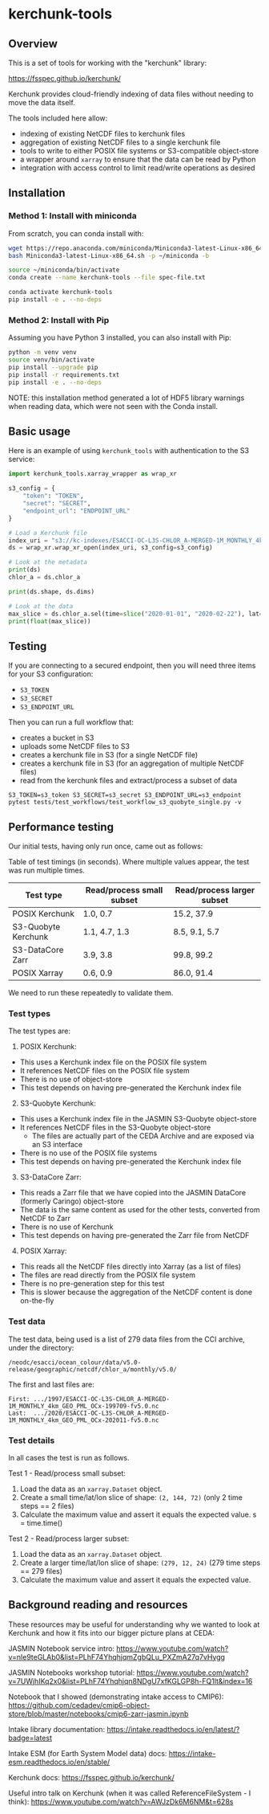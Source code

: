 # kerchunk-tools

## Overview

This is a set of tools for working with the "kerchunk" library:

 https://fsspec.github.io/kerchunk/

Kerchunk provides cloud-friendly indexing of data files without needing to move
the data itself.

The tools included here allow:
 - indexing of existing NetCDF files to kerchunk files
 - aggregation of existing NetCDF files to a single kerchunk file
 - tools to write to either POSIX file systems or S3-compatible object-store
 - a wrapper around `xarray` to ensure that the data can be read by Python
 - integration with access control to limit read/write operations as desired

## Installation

### Method 1: Install with miniconda

From scratch, you can conda install with:

```bash
wget https://repo.anaconda.com/miniconda/Miniconda3-latest-Linux-x86_64.sh
bash Miniconda3-latest-Linux-x86_64.sh -p ~/miniconda -b

source ~/miniconda/bin/activate
conda create --name kerchunk-tools --file spec-file.txt

conda activate kerchunk-tools
pip install -e . --no-deps
```

### Method 2: Install with Pip

Assuming you have Python 3 installed, you can also install with Pip:

```bash
python -m venv venv
source venv/bin/activate
pip install --upgrade pip
pip install -r requirements.txt
pip install -e . --no-deps 
```

NOTE: this installation method generated a lot of HDF5 library warnings 
      when reading data, which were not seen with the Conda install.

## Basic usage

Here is an example of using `kerchunk_tools` with authentication to the 
S3 service:

```python
import kerchunk_tools.xarray_wrapper as wrap_xr

s3_config = {
    "token": "TOKEN",
    "secret": "SECRET",
    "endpoint_url": "ENDPOINT_URL"
}

# Load a Kerchunk file
index_uri = "s3://kc-indexes/ESACCI-OC-L3S-CHLOR_A-MERGED-1M_MONTHLY_4km_GEO_PML_OCx-fv5.0.json"
ds = wrap_xr.wrap_xr_open(index_uri, s3_config=s3_config)

# Look at the metadata
print(ds)
chlor_a = ds.chlor_a

print(ds.shape, ds.dims)

# Look at the data
max_slice = ds.chlor_a.sel(time=slice("2020-01-01", "2020-02-22"), lat=slice(40, 34), lon=slice(20, 23)))
print(float(max_slice))

```

## Testing

If you are connecting to a secured endpoint, then you will need three items for your S3 configuration:
 - `S3_TOKEN`
 - `S3_SECRET`
 - `S3_ENDPOINT_URL`

Then you can run a full workflow that:
 - creates a bucket in S3
 - uploads some NetCDF files to S3
 - creates a kerchunk file in S3 (for a single NetCDF file)
 - creates a kerchunk file in S3 (for an aggregation of multiple NetCDF files)
 - read from the kerchunk files and extract/process a subset of data

```
S3_TOKEN=s3_token S3_SECRET=s3_secret S3_ENDPOINT_URL=s3_endpoint pytest tests/test_workflows/test_workflow_s3_quobyte_single.py -v
```

## Performance testing

Our initial tests, having only run once, came out as follows:

Table of test timings (in seconds). Where multiple values appear, the test was run multiple times.


| Test type           | Read/process small subset | Read/process larger subset |
|---------------------|---------------------------|----------------------------|
| POSIX Kerchunk      |                  1.0, 0.7 |                 15.2, 37.9 |
| S3-Quobyte Kerchunk |             1.1, 4.7, 1.3 |            8.5,  9.1,  5.7 |
| S3-DataCore Zarr    |                  3.9, 3.8 |                 99.8, 99.2 |
| POSIX Xarray        |                  0.6, 0.9 |                 86.0, 91.4 |

We need to run these repeatedly to validate them.

### Test types

The test types are:
1. POSIX Kerchunk:
  - This uses a Kerchunk index file on the POSIX file system
  - It references NetCDF files on the POSIX file system
  - There is no use of object-store
  - This test depends on having pre-generated the Kerchunk index file
2. S3-Quobyte Kerchunk:
  - This uses a Kerchunk index file in the JASMIN S3-Quobyte object-store
  - It references NetCDF files in the S3-Quobyte object-store 
    - The files are actually part of the CEDA Archive and are exposed via an S3 interface
  - There is no use of the POSIX file systems
  - This test depends on having pre-generated the Kerchunk index file
3. S3-DataCore Zarr:
  - This reads a Zarr file that we have copied into the JASMIN DataCore (formerly Caringo) object-store
  - The data is the same content as used for the other tests, converted from NetCDF to Zarr
  - There is no use of Kerchunk
  - This test depends on having pre-generated the Zarr file from NetCDF
4. POSIX Xarray:
  - This reads all the NetCDF files directly into Xarray (as a list of files)
  - The files are read directly from the POSIX file system 
  - There is no pre-generation step for this test
  - This is slower because the aggregation of the NetCDF content is done on-the-fly

### Test data

The test data, being used is a list of 279 data files from the CCI archive, under the directory:

```
/neodc/esacci/ocean_colour/data/v5.0-release/geographic/netcdf/chlor_a/monthly/v5.0/
```

The first and last files are:

```
First: .../1997/ESACCI-OC-L3S-CHLOR_A-MERGED-1M_MONTHLY_4km_GEO_PML_OCx-199709-fv5.0.nc 
Last:  .../2020/ESACCI-OC-L3S-CHLOR_A-MERGED-1M_MONTHLY_4km_GEO_PML_OCx-202011-fv5.0.nc 
```

### Test details

In all cases the test is run as follows.

Test 1 - Read/process small subset:

1. Load the data as an `xarray.Dataset` object.
2. Create a small time/lat/lon slice of shape: `(2, 144, 72)` (only 2 time steps == 2 files)
3. Calculate the maximum value and assert it equals the expected value.     s = time.time()

Test 2 - Read/process larger subset:

1. Load the data as an `xarray.Dataset` object.
2. Create a larger time/lat/lon slice of shape: `(279, 12, 24)` (279 time steps == 279 files)
3. Calculate the maximum value and assert it equals the expected value. 


## Background reading and resources

These resources may be useful for understanding why we wanted to look at Kerchunk and how it fits into our bigger picture plans at CEDA:

JASMIN Notebook service intro: https://www.youtube.com/watch?v=nle9teGLAb0&list=PLhF74YhqhjqmZgbQLu_PXZmA27q7vHygg

JASMIN Notebooks workshop tutorial: https://www.youtube.com/watch?v=7UWjhIKq2x0&list=PLhF74Yhqhjqn8NDgU7xfKGLGP8h-FQ1lt&index=16

Notebook that I showed (demonstrating intake access to CMIP6): https://github.com/cedadev/cmip6-object-store/blob/master/notebooks/cmip6-zarr-jasmin.ipynb

Intake library documentation: https://intake.readthedocs.io/en/latest/?badge=latest

Intake ESM (for Earth System Model data) docs: https://intake-esm.readthedocs.io/en/stable/

Kerchunk docs: https://fsspec.github.io/kerchunk/

Useful intro talk on Kerchunk (when it was called ReferenceFileSystem - I think): https://www.youtube.com/watch?v=AWJzDk6M6NM&t=628s
